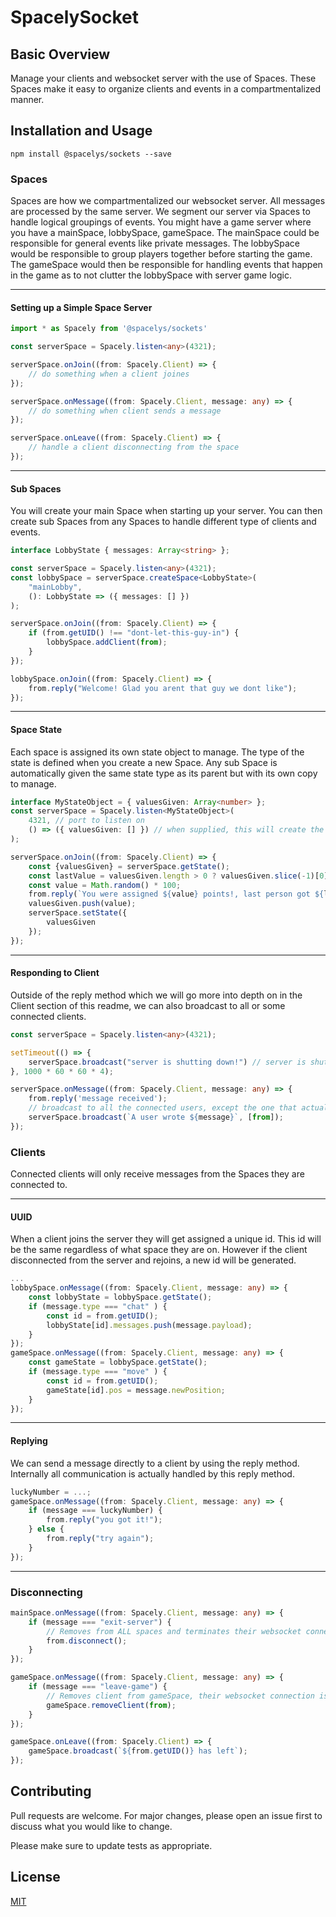 # SpacelySocket

## Basic Overview

Manage your clients and websocket server with the use of Spaces.  These Spaces make it easy to organize clients and events in a compartmentalized manner.

## Installation and Usage

`npm install @spacelys/sockets --save`

### Spaces

Spaces are how we compartmentalized our websocket server.  All messages are processed by the same server.  We segment our server via Spaces to handle logical groupings of events. You might have a game server where you have a mainSpace, lobbySpace, gameSpace.  The mainSpace could be responsible for general events like private messages.  The lobbySpace would be responsible to group players together before starting the game.  The gameSpace would then be responsible for handling events that happen in the game as to not clutter the lobbySpace with server game logic.

---

#### Setting up a Simple Space Server

```typescript
import * as Spacely from '@spacelys/sockets'

const serverSpace = Spacely.listen<any>(4321);

serverSpace.onJoin((from: Spacely.Client) => {
    // do something when a client joines
});

serverSpace.onMessage((from: Spacely.Client, message: any) => {
    // do something when client sends a message
});

serverSpace.onLeave((from: Spacely.Client) => {
    // handle a client disconnecting from the space
});
```

---

#### Sub Spaces

You will create your main Space when starting up your server.  You can then create sub Spaces from any Spaces to handle different type of clients and events.

```typescript
interface LobbyState { messages: Array<string> };

const serverSpace = Spacely.listen<any>(4321);
const lobbySpace = serverSpace.createSpace<LobbyState>(
    "mainLobby",
    (): LobbyState => ({ messages: [] })
);

serverSpace.onJoin((from: Spacely.Client) => {
    if (from.getUID() !== "dont-let-this-guy-in") {
        lobbySpace.addClient(from);
    }
});

lobbySpace.onJoin((from: Spacely.Client) => {
    from.reply("Welcome! Glad you arent that guy we dont like");
});

```

---

#### Space State

Each space is assigned its own state object to manage.  The type of the state is defined when you create a new Space.  Any sub Space is automatically given the same state type as its parent but with its own copy to manage.

```typescript
interface MyStateObject = { valuesGiven: Array<number> };
const serverSpace = Spacely.listen<MyStateObject>(
    4321, // port to listen on
    () => ({ valuesGiven: [] }) // when supplied, this will create the initial state of your Space
);

serverSpace.onJoin((from: Spacely.Client) => {
    const {valuesGiven} = serverSpace.getState();
    const lastValue = valuesGiven.length > 0 ? valuesGiven.slice(-1)[0] : -1;
    const value = Math.random() * 100;
    from.reply(`You were assigned ${value} points!, last person got ${lastValue}`);
    valuesGiven.push(value);
    serverSpace.setState({
        valuesGiven
    });
});
```

---

#### Responding to Client

Outside of the reply method which we will go more into depth on in the Client section of this readme, we can also broadcast to all or some connected clients.

```typescript
const serverSpace = Spacely.listen<any>(4321);

setTimeout(() => {
    serverSpace.broadcast("server is shutting down!") // server is shutting down in 4 hours
}, 1000 * 60 * 60 * 4);

serverSpace.onMessage((from: Spacely.Client, message: any) => {
    from.reply('message received');
    // broadcast to all the connected users, except the one that actually sent the message, what that user wrote
    serverSpace.broadcast(`A user wrote ${message}`, [from]);
});
```

### Clients

Connected clients will only receive messages from the Spaces they are connected to.

---

#### UUID

When a client joins the server they will get assigned a unique id.  This id will be the same regardless of what space they are on.  However if the client disconnected from the server and rejoins, a new id will be generated.

```typescript
...
lobbySpace.onMessage((from: Spacely.Client, message: any) => {
    const lobbyState = lobbySpace.getState();
    if (message.type === "chat" ) {
        const id = from.getUID();
        lobbyState[id].messages.push(message.payload);
    }
});
gameSpace.onMessage((from: Spacely.Client, message: any) => {
    const gameState = lobbySpace.getState();
    if (message.type === "move" ) {
        const id = from.getUID();
        gameState[id].pos = message.newPosition;
    }
});
```

---

#### Replying

We can send a message directly to a client by using the reply method.  Internally all communication is actually handled by this reply method.

```typescript
luckyNumber = ...;
gameSpace.onMessage((from: Spacely.Client, message: any) => {
    if (message === luckyNumber) {
        from.reply("you got it!");
    } else {
        from.reply("try again");
    }
});
```

---

### Disconnecting

```typescript
mainSpace.onMessage((from: Spacely.Client, message: any) => {
    if (message === "exit-server") {
        // Removes from ALL spaces and terminates their websocket connection (onLeave gets called for all the Spaces they were in)
        from.disconnect();
    }
});

gameSpace.onMessage((from: Spacely.Client, message: any) => {
    if (message === "leave-game") {
        // Removes client from gameSpace, their websocket connection is still active on the server (onLeave gets called for gameSpace)
        gameSpace.removeClient(from);
    }
});

gameSpace.onLeave((from: Spacely.Client) => {
    gameSpace.broadcast(`${from.getUID()} has left`);
});
```

## Contributing

Pull requests are welcome. For major changes, please open an issue first to discuss what you would like to change.

Please make sure to update tests as appropriate.

## License

[MIT](https://choosealicense.com/licenses/mit/)
